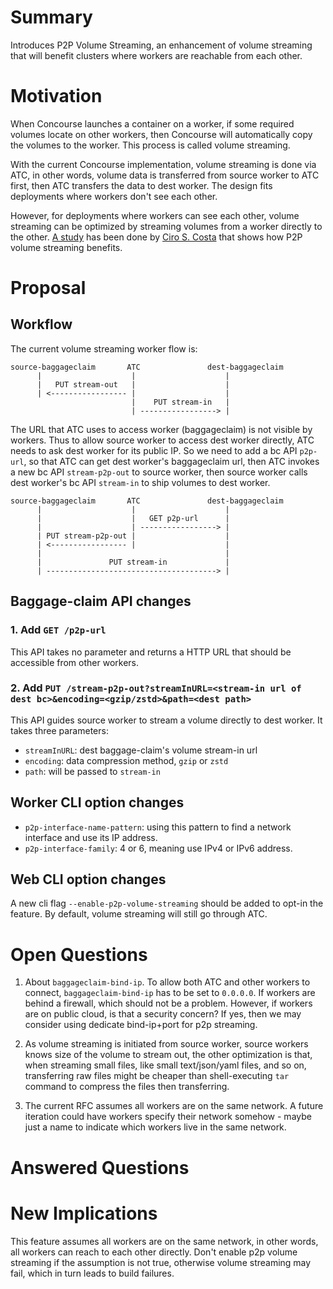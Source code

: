 # Summary

Introduces P2P Volume Streaming, an enhancement of volume streaming that will
benefit clusters where workers are reachable from each other.

# Motivation

When Concourse launches a container on a worker, if some required volumes locate
on other workers, then Concourse will automatically copy the volumes to the worker.
This process is called volume streaming.

With the current Concourse implementation, volume streaming is done via ATC, in
other words, volume data is transferred from source worker to ATC first, then 
ATC transfers the data to dest worker. The design fits deployments where workers
don't see each other.

However, for deployments where workers can see each other, volume streaming can be
optimized by streaming volumes from a worker directly to the other. [A study](https://ops.tips/notes/concourse-workers-streaming-improvements/) 
has been done by [Ciro S. Costa](https://github.com/cirocosta) that shows how P2P volume 
streaming benefits.


# Proposal

## Workflow

The current volume streaming worker flow is:

```                           
source-baggageclaim       ATC               dest-baggageclaim
      |                    |                    |
      |   PUT stream-out   |                    |
      | <----------------- |                    |
                           |    PUT stream-in   |
                           | -----------------> |
```

The URL that ATC uses to access worker (baggageclaim) is not visible by workers. Thus
to allow source worker to access dest worker directly, ATC needs to ask dest worker for
its public IP. So we need to add a bc API `p2p-url`, so that ATC can get dest worker's
baggageclaim url, then ATC invokes a new bc API `stream-p2p-out` to source worker, then 
source worker calls dest worker's bc API `stream-in` to ship volumes to dest worker.

```                           
source-baggageclaim       ATC               dest-baggageclaim
      |                    |                    |
      |                    |   GET p2p-url      |
      |                    | -----------------> |
      | PUT stream-p2p-out |                    |
      | <----------------- |                    |
      |                                         |
      |               PUT stream-in             |
      | --------------------------------------> |
```

## Baggage-claim API changes

### 1. Add `GET /p2p-url`

This API takes no parameter and returns a HTTP URL that should be accessible from other
workers.

### 2. Add `PUT /stream-p2p-out?streamInURL=<stream-in url of dest bc>&encoding=<gzip/zstd>&path=<dest path>`

This API guides source worker to stream a volume directly to dest worker. It takes three
parameters:

* `streamInURL`: dest baggage-claim's volume stream-in url
* `encoding`: data compression method, `gzip` or `zstd`
* `path`: will be passed to `stream-in`

## Worker CLI option changes

* `p2p-interface-name-pattern`: using this pattern to find a network interface and use its IP address.
* `p2p-interface-family`: 4 or 6, meaning use IPv4 or IPv6 address.

## Web CLI option changes

A new cli flag `--enable-p2p-volume-streaming` should be added to opt-in the feature. 
By default, volume streaming will still go through ATC.


# Open Questions

1. About `baggageclaim-bind-ip`. To allow both ATC and other workers to connect, `baggageclaim-bind-ip`
has to be set to `0.0.0.0`. If workers are behind a firewall, which should not be a problem. However, if 
workers are on public cloud, is that a security concern? If yes, then we may consider using dedicate
bind-ip+port for p2p streaming.

2. As volume streaming is initiated from source worker, source workers knows size of the volume to stream
out, the other optimization is that, when streaming small files, like small text/json/yaml files, and so on,
transferring raw files might be cheaper than shell-executing `tar` command to compress the files then transferring.

3. The current RFC assumes all workers are on the same network. A future iteration could have workers 
specify their network somehow - maybe just a name to indicate which workers live in the same network.

# Answered Questions


# New Implications

This feature assumes all workers are on the same network, in other words, all workers can reach to each
other directly. Don't enable p2p volume streaming if the assumption is not true, otherwise volume streaming
may fail, which in turn leads to build failures.

